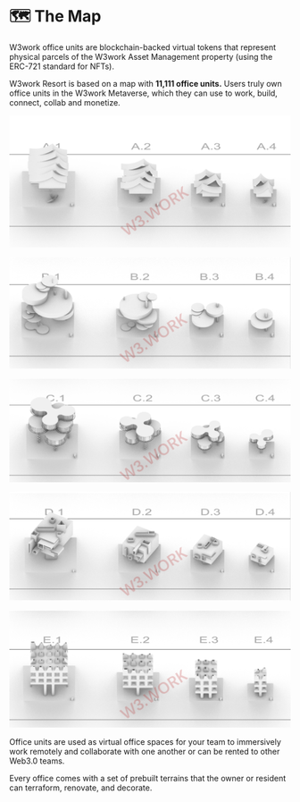 # 🗺 The Map

W3work office units are blockchain-backed virtual tokens that represent physical parcels of the W3work Asset Management property (using the ERC-721 standard for NFTs).&#x20;

W3work Resort is based on a map with **11,111 office units.** Users truly own office units in the W3work Metaverse, which they can use to work, build, connect, collab and monetize.&#x20;

![](../../.gitbook/assets/9.png)

![](../../.gitbook/assets/10.png)

![](../../.gitbook/assets/11.png)

![](../../.gitbook/assets/12.png)

![](../../.gitbook/assets/13.png)

Office units are used as virtual office spaces for your team to immersively work remotely and collaborate with one another or can be rented to other Web3.0 teams.&#x20;

Every office comes with a set of prebuilt terrains that the owner or resident can terraform, renovate, and decorate.
